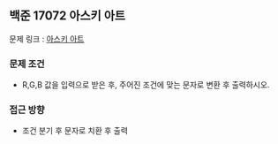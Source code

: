 ## 백준 17072 아스키 아트

문제 링크 : [아스키 아트](https://www.acmicpc.net/problem/17072)

### 문제 조건

- R,G,B 값을 입력으로 받은 후, 주어진 조건에 맞는 문자로 변환 후 출력하시오.

### 접근 방향

- 조건 분기 후 문자로 치환 후 출력
